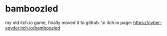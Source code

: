 # bamboozled
my old itch.io game, finally moved it to github. \n
itch.io page: https://cyber-spyder.itch.io/bamboozled
